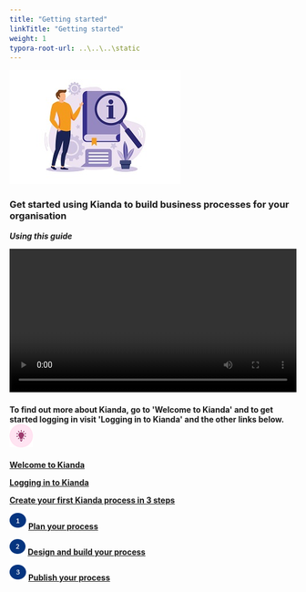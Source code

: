 ```yaml
---
title: "Getting started"
linkTitle: "Getting started"
weight: 1
typora-root-url: ..\..\..\static
---
```




![Information illustration](/images/26.jpg) 

### Get started using Kianda to build business processes for your organisation 



***Using this guide***

<video width="100%" style="width:100%" controls>
    <source src="/videos/gettingstartedguide.mp4">
    Your browser does not support the video tag.
    </source>
</video>



#### To find out more about Kianda, go to 'Welcome to Kianda' and to get started logging in visit 'Logging in to Kianda' and the other links below.  ![Idea icon](images/18.png) 

[**Welcome to Kianda**](/docs/getting-started/welcome/)

[**Logging in to Kianda**](/docs/getting-started/logging-in/) 

[**Create your first Kianda process in 3 steps**](/docs/getting-started/create-first-process/)

![plan your your process](/images/one.png)  [**Plan your process**](/docs/getting-started/create-first-process/plan-your-process/) 

![2](/images/two.png)  [**Design and build your process**](/docs/content/docs/getting-started/create-first-process/design-and-build/)

![3](/images/three.png)  [**Publish your process**](/docs/getting-started/create-first-process/publish-your-process/)







​	